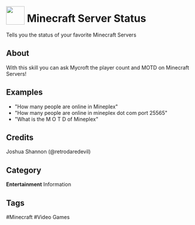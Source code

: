 # <img src='todo' card_color='#40DBB0' width='50' style='vertical-align:bottom'/> Minecraft Server Status
Tells you the status of your favorite Minecraft Servers

## About 
With this skill you can ask Mycroft the player count and MOTD on Minecraft Servers!


## Examples
* "How many people are online in Mineplex"
* "How many people are online in mineplex dot com port 25565"
* "What is the M O T D of Mineplex"

## Credits 
Joshua Shannon (@retrodaredevil)



## Category
**Entertainment**
Information

## Tags
#Minecraft
#Video Games
